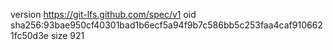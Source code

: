 version https://git-lfs.github.com/spec/v1
oid sha256:93bae950cf40301bad1b6ecf5a94f9b7c586bb5c253faa4caf9106621fc50d3e
size 921
